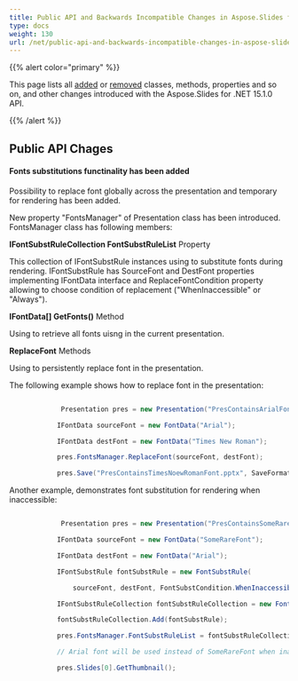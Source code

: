 ```yaml
---
title: Public API and Backwards Incompatible Changes in Aspose.Slides for .NET 15.1.0
type: docs
weight: 130
url: /net/public-api-and-backwards-incompatible-changes-in-aspose-slides-for-net-15-1-0/
---
```


{{% alert color="primary" %}} 

This page lists all [added](/slides/net/public-api-and-backwards-incompatible-changes-in-aspose-slides-for-net-15-1-0/) or [removed](/slides/net/public-api-and-backwards-incompatible-changes-in-aspose-slides-for-net-15-1-0/) classes, methods, properties and so on, and other changes introduced with the Aspose.Slides for .NET 15.1.0 API.

{{% /alert %}} 
## **Public API Chages**
#### **Fonts substitutions functinality has been added**
Possibility to replace font globally across the presentation and temporary for rendering has been added.

New property "FontsManager" of Presentation class has been introduced. FontsManager class has following members:

**IFontSubstRuleCollection FontSubstRuleList** Property

This collection of IFontSubstRule instances using to substitute fonts during rendering. IFontSubstRule has SourceFont and DestFont properties implementing IFontData interface and ReplaceFontCondition property allowing to choose condition of replacement ("WhenInaccessible" or "Always").

**IFontData[] GetFonts()** Method

Using to retrieve all fonts uisng in the current presentation.

**ReplaceFont** Methods

Using to persistently replace font in the presentation. 

The following example shows how to replace font in the presentation:

``` csharp

             Presentation pres = new Presentation("PresContainsArialFont.pptx");

            IFontData sourceFont = new FontData("Arial");

            IFontData destFont = new FontData("Times New Roman");

            pres.FontsManager.ReplaceFont(sourceFont, destFont);

            pres.Save("PresContainsTimesNoewRomanFont.pptx", SaveFormat.Pptx);


``` 

Another example, demonstrates font substitution for rendering when inaccessible:

``` csharp

             Presentation pres = new Presentation("PresContainsSomeRareFontFont.pptx");

            IFontData sourceFont = new FontData("SomeRareFont");

            IFontData destFont = new FontData("Arial");

            IFontSubstRule fontSubstRule = new FontSubstRule(

                sourceFont, destFont, FontSubstCondition.WhenInaccessible);

            IFontSubstRuleCollection fontSubstRuleCollection = new FontSubstRuleCollection();

            fontSubstRuleCollection.Add(fontSubstRule);

            pres.FontsManager.FontSubstRuleList = fontSubstRuleCollection;

            // Arial font will be used instead of SomeRareFont when inaccessible

            pres.Slides[0].GetThumbnail();

``` 
